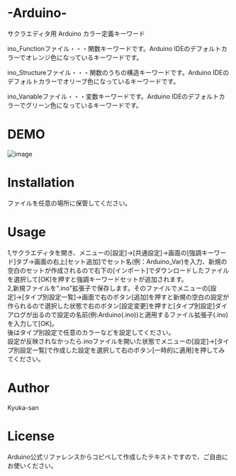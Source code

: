 # -Arduino-
サクラエディタ用 Arduino カラー定義キーワード

ino_Functionファイル・・・関数キーワードです。Arduino IDEのデフォルトカラーでオレンジ色になっているキーワードです。

ino_Structureファイル・・・関数のうちの構造キーワードです。Arduino IDEのデフォルトカラーでオリーブ色になっているキーワードです。

ino_Variableファイル・・・変数キーワードです。Arduino IDEのデフォルトカラーでグリーン色になっているキーワードです。

# DEMO

![image](https://user-images.githubusercontent.com/102705837/160963548-c12bb0b6-ccd6-47d5-a978-d6117803f632.png)

# Installation

ファイルを任意の場所に保管してください。

# Usage

1,サクラエディタを開き、メニューの[設定]→[共通設定]→画面の[強調キーワード]タブ→画面の右上[セット追加]でセット名(例：Arduino_Var)を入力、新規の空白のセットが作成されるので右下の[インポート]でダウンロードしたファイルを選択して[OK]を押すと強調キーワードセットが追加されます。  
2,新規ファイルを".ino"拡張子で保存します。そのファイルでメニューの[設定]→[タイプ別設定一覧]→画面で右のボタン[追加]を押すと新規の空白の設定が作られるので選択した状態で右のボタン[設定変更]を押すと[タイプ別設定]ダイアログが出るので設定の名前(例:Arduino(.ino))と適用するファイル拡張子(.ino)を入力して[OK]。  
後はタイプ別設定で任意のカラーなどを設定してください。  
設定が反映されなかったら.inoファイルを開いた状態でメニューの[設定]→[タイプ別設定一覧]で作成した設定を選択して右のボタン[一時的に適用]を押してみてください。

# Author

Kyuka-san

# License

Arduino公式リファレンスからコピペして作成したテキストですので、ご自由にお使いください。
